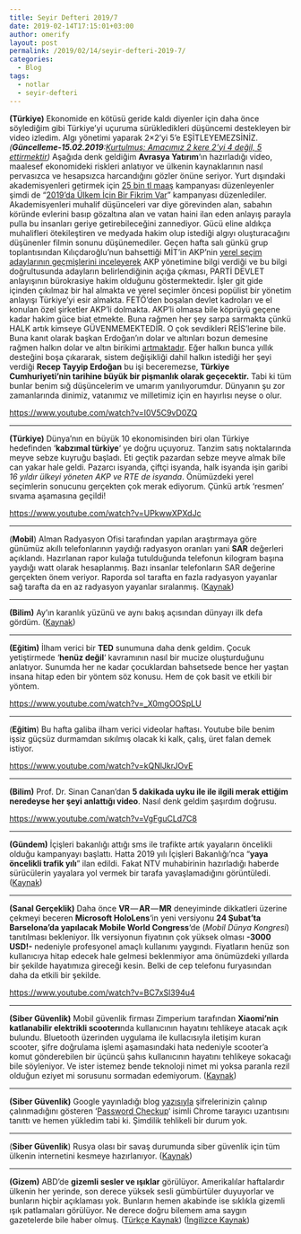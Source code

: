 ```yaml
---
title: Seyir Defteri 2019/7
date: 2019-02-14T17:15:01+03:00
author: omerify
layout: post
permalink: /2019/02/14/seyir-defteri-2019-7/
categories:
  - Blog
tags:
  - notlar
  - seyir-defteri
---
```


**(Türkiye)** Ekonomide en kötüsü geride kaldı diyenler için daha önce söylediğim gibi Türkiye’yi uçuruma sürükledikleri düşüncemi destekleyen bir video izledim. Algı yönetimi yaparak 2×2’yi 5’e EŞİTLEYEMEZSİNİZ. _(_**_Güncelleme-15.02.2019_**_:_<a href="https://tr.sputniknews.com/turkiye/201902151037698965-kurtulmus-amacimiz-2kere-2yi-4degil-5ettirmek/" target="_blank" rel="noreferrer noopener nofollow"><em>Kurtulmuş: Amacımız 2 kere 2&#8217;yi 4 değil, 5 ettirmektir</em></a>_)_ Aşağıda denk geldiğim **Avrasya Yatırım**‘ın hazırladığı video, maalesef ekonomideki riskleri anlatıyor ve ülkenin kaynaklarının nasıl pervasızca ve hesapsızca harcandığını gözler önüne seriyor. Yurt dışındaki akademisyenleri getirmek için <a href="https://eksisozluk.com/24-bin-lira-aylikla-ulkene-geri-don-programi--5845192" target="_blank" rel="noreferrer noopener nofollow">25 bin tl maaş</a> kampanyası düzenleyenler şimdi de “<a href="https://twitter.com/iletisim/status/1093436135274090497" target="_blank" rel="noreferrer noopener nofollow">2019’da Ülkem İçin Bir Fikrim Var</a>” kampanyası düzenlediler. Akademisyenleri muhalif düşünceleri var diye görevinden alan, sabahın köründe evlerini basıp gözaltına alan ve vatan haini ilan eden anlayış parayla pulla bu insanları geriye getirebileceğini zannediyor. Gücü eline aldıkça muhalifleri ötekileştiren ve medyada hakim olup istediği algıyı oluşturacağını düşünenler filmin sonunu düşünemediler. Geçen hafta salı günkü grup toplantısından Kılıçdaroğlu’nun bahsettiği MİT’in AKP’nin <a href="http://www.cumhuriyet.com.tr/haber/turkiye/1211403/Ozgur_Ozel__Erdogan_itiraf_etti.html" target="_blank" rel="noreferrer noopener nofollow">yerel seçim adaylarının geçmişlerini inceleyerek</a> AKP yönetimine bilgi verdiği ve bu bilgi doğrultusunda adayların belirlendiğinin açığa çıkması, PARTİ DEVLET anlayışının bürokrasiye hakim olduğunu göstermektedir. İşler git gide içinden çıkılmaz bir hal almakta ve yerel seçimler öncesi popülist bir yönetim anlayışı Türkiye’yi esir almakta. FETÖ’den boşalan devlet kadroları ve el konulan özel şirketler AKP’li dolmakta. AKP’li olmasa bile köprüyü geçene kadar hakim güce biat etmekte. Buna rağmen her şey sarpa sarmakta çünkü HALK artık kimseye GÜVENMEMEKTEDİR. O çok sevdikleri REİS’lerine bile. Buna kanıt olarak başkan Erdoğan’ın dolar ve altınları bozun demesine rağmen halkın dolar ve altın birikimi <a href="https://twitter.com/ErkinSahinoz/status/1093027745444098048" target="_blank" rel="noreferrer noopener nofollow">artmaktadır</a>. Eğer halkın bunca yıllık desteğini boşa çıkararak, sistem değişikliği dahil halkın istediği her şeyi verdiği **Recep Tayyip Erdoğan** bu işi beceremezse, **Türkiye Cumhuriyeti’nin tarihine büyük bir pişmanlık olarak geçecektir.** Tabi ki tüm bunlar benim sığ düşüncelerim ve umarım yanılıyorumdur. Dünyanın şu zor zamanlarında dinimiz, vatanımız ve milletimiz için en hayırlısı neyse o olur.

https://www.youtube.com/watch?v=I0V5C9vD0ZQ

<hr />

**(Türkiye)** Dünya’nın en büyük 10 ekonomisinden biri olan Türkiye hedefinden ‘**kabzımal türkiye**‘ ye doğru uçuyoruz. Tanzim satış noktalarında meyve sebze kuyruğu başladı. Eti geçtik pazardan sebze meyve almak bile can yakar hale geldi. Pazarcı isyanda, çiftçi isyanda, halk isyanda işin garibi _16 yıldır ülkeyi yöneten AKP ve RTE de isyanda_. Önümüzdeki yerel seçimlerin sonucunu gerçekten çok merak ediyorum. Çünkü artık ‘resmen’ sıvama aşamasına geçildi!

https://www.youtube.com/watch?v=UPkwwXPXdJc

<hr />

(**Mobil**) Alman Radyasyon Ofisi tarafından yapılan araştırmaya göre günümüz akıllı telefonlarının yaydığı radyasyon oranları yani **SAR** değerleri açıklandı. Hazırlanan rapor kulağa tutulduğunda telefonun kilogram başına yaydığı watt olarak hesaplanmış. Bazı insanlar telefonların SAR değerine gerçekten önem veriyor. Raporda sol tarafta en fazla radyasyon yayanlar sağ tarafta da en az radyasyon yayanlar sıralanmış. (<a href="https://www.phonearena.com/news/Lists-show-which-phones-release-the-most-and-least-radiation_id113535" target="_blank" rel="noreferrer noopener nofollow">Kaynak</a>)

<hr />

**(Bilim)** Ay’ın karanlık yüzünü ve aynı bakış açısından dünyayı ilk defa gördüm. (<a href="https://twitter.com/tammojan/status/1092858007501852672" target="_blank" rel="noreferrer noopener nofollow">Kaynak</a>)

<hr />

**(Eğitim)** İlham verici bir **TED** sunumuna daha denk geldim. Çocuk yetiştirmede ‘**henüz değil**‘ kavramının nasıl bir mucize oluşturduğunu anlatıyor. Sunumda her ne kadar çocuklardan bahsetsede bence her yaştan insana hitap eden bir yöntem söz konusu. Hem de çok basit ve etkili bir yöntem.

https://www.youtube.com/watch?v=_X0mgOOSpLU

<hr />

(**Eğitim**) Bu hafta galiba ilham verici videolar haftası. Youtube bile benim işsiz güçsüz durmamdan sıkılmış olacak ki kalk, çalış, üret falan demek istiyor.

https://www.youtube.com/watch?v=kQNlJkrJOvE

<hr />

**(Bilim)** Prof. Dr. Sinan Canan’dan **5 dakikada uyku ile ile ilgili merak ettiğim neredeyse her şeyi anlattığı video**. Nasıl denk geldim şaşırdım doğrusu.

https://www.youtube.com/watch?v=VgFguCLd7C8

<hr />

**(Gündem)** İçişleri bakanlığı attığı sms ile trafikte artık yayaların öncelikli olduğu kampanyayı başlattı. Hatta 2019 yılı İçişleri Bakanlığı’nca “**yaya öncelikli trafik yılı**” ilan edildi. Fakat NTV muhabirinin hazırladığı haberde sürücülerin yayalara yol vermek bir tarafa yavaşlamadığını görüntüledi. (<a href="https://www.ntv.com.tr/video/turkiye/ntv-muhabiri-yaya-gecidinde-yavaslayan-bile-yok,dpI4u6tPoECjis9RxjaGaA" target="_blank" rel="noreferrer noopener nofollow">Kaynak</a>)

<hr />

**(Sanal Gerçeklik)** Daha önce **VR** — **AR** — **MR** deneyiminde dikkatleri üzerine çekmeyi beceren **Microsoft HoloLens**‘in yeni versiyonu **24 Şubat’ta Barselona’da yapılacak Mobile World Congress**‘de (_Mobil Dünya Kongresi_) tanıtılması bekleniyor. İlk versiyonun fiyatının çok yüksek olması **-3000 USD!-** nedeniyle profesyonel amaçlı kullanımı yaygındı. Fiyatların henüz son kullanıcıya hitap edecek hale gelmesi beklenmiyor ama önümüzdeki yıllarda bir şekilde hayatımıza gireceği kesin. Belki de cep telefonu furyasından daha da etkili bir şekilde.

https://www.youtube.com/watch?v=BC7xSl394u4

<hr />

**(Siber Güvenlik)** Mobil güvenlik firması Zimperium tarafından **Xiaomi’nin katlanabilir elektrikli scooterı**nda kullanıcının hayatını tehlikeye atacak açık bulundu. Bluetooth üzerinden uygulama ile kullacısıyla iletişim kuran scooter, şifre doğrulama işlemi aşamasındaki hata nedeniyle scooter’a komut gönderebilen bir üçüncü şahıs kullanıcının hayatını tehlikeye sokacağı bile söyleniyor. Ve ister istemez bende teknoloji nimet mi yoksa paranla rezil olduğun eziyet mi sorusunu sormadan edemiyorum. (<a href="https://thehackernews.com/2019/02/xiaomi-electric-scooter-hack.html" target="_blank" rel="noreferrer noopener nofollow">Kaynak</a>)

<hr />

**(Siber Güvenlik)** Google yayınladığı blog <a href="https://security.googleblog.com/2019/02/protect-your-accounts-from-data.html" target="_blank" rel="noreferrer noopener nofollow">yazısıyla</a> şifrelerinizin çalınıp çalınmadığını gösteren ‘<a href="https://chrome.google.com/webstore/detail/password-checkup/pncabnpcffmalkkjpajodfhijclecjno/" target="_blank" rel="noreferrer noopener nofollow">Password Checkup</a>‘ isimli Chrome tarayıcı uzantısını tanıttı ve hemen yükledim tabi ki. Şimdilik tehlikeli bir durum yok.

<hr />

(**Siber Güvenlik**) Rusya olası bir savaş durumunda siber güvenlik için tüm ülkenin internetini kesmeye hazırlanıyor. (<a href="https://www.zdnet.com/article/russia-to-disconnect-from-the-internet-as-part-of-a-planned-test/" target="_blank" rel="noreferrer noopener nofollow">Kaynak</a>)

<hr />

**(Gizem)** ABD’de **gizemli sesler ve ışıklar** görülüyor. Amerikalılar haftalardır ülkenin her yerinde, son derece yüksek sesli gümbürtüler duyuyorlar ve bunların hiçbir açıklaması yok. Bunların hemen akabinde ise sıklıkla gizemli ışık patlamaları görülüyor. Ne derece doğru bilemem ama saygın gazetelerde bile haber olmuş. (<a href="http://okyanusum.com/makale/gokyuzunde-kiyamet-sesleri/" target="_blank" rel="noreferrer noopener nofollow">Türkçe Kaynak</a>) (<a href="https://www.zerohedge.com/news/2019-02-09/apocalyptic-sounds-sky-no-explanation-mysterious-booms-and-flashes-light-all-across" target="_blank" rel="noreferrer noopener nofollow">İngilizce Kaynak</a>)